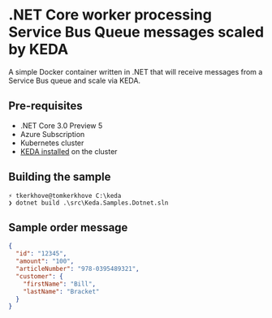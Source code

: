 # .NET Core worker processing Service Bus Queue messages scaled by KEDA
A simple Docker container written in .NET that will receive messages from a Service Bus queue and scale via KEDA.

## Pre-requisites

- .NET Core 3.0 Preview 5
- Azure Subscription
- Kubernetes cluster
- [KEDA installed](https://github.com/kedacore/keda#setup) on the cluster

## Building the sample

```shell
⚡ tkerkhove@tomkerkhove C:\keda
❯ dotnet build .\src\Keda.Samples.Dotnet.sln
```

## Sample order message

```json
{
  "id": "12345",
  "amount": "100",
  "articleNumber": "978-0395489321",
  "customer": {
    "firstName": "Bill",
    "lastName": "Bracket"
  }
}
```